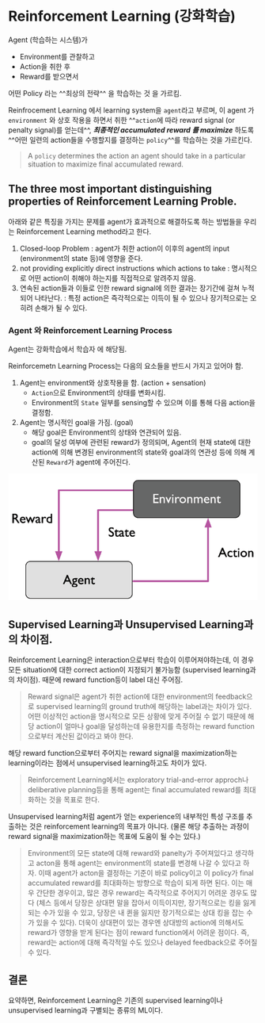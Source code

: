 # Reinforcement Learning (강화학습)

Agent (학습하는 시스템)가   

* Environment를 관찰하고  
* Action을 취한 후  
* Reward를 받으면서  

어떤 Policy 라는 ^^최상의 전략^^ 을 학습하는 것 을 가르킴.

Reinfrocement Learning 에서 learning system을 `agent`라고 부르며, 이 agent 가 `environment` 와 상호 작용을 하면서 취한 ^^`action`에 따라 reward signal (or penalty signal)를 얻는데^^, ***최종적인 accumulated reward 를 maximize*** 하도록 ^^어떤 일련의 action들을 수행할지를 결정하는 `policy`^^를 학습하는 것을 가르킨다.

> A `policy` determines the action an agent should take in a particular situation to maximize final accumulated reward.

## The three most important distinguishing properties of Reinforcement Learning Proble.

아래와 같은 특징을 가지는 문제를 agent가 효과적으로 해결하도록 하는 방법들을 우리는 Reinforcement Learning method라고 한다.

1. Closed-loop Problem : agent가 취한 action이 이후의 agent의 input (environment의 state 등)에 영향을 준다. 
2. not providing explicitly direct instructions which actions to take : 명시적으로 어떤 action이 취해야 하는지를 직접적으로 알려주지 않음.
3. 연속된 action들과 이들로 인한 reward signal에 의한 결과는 장기간에 걸쳐 누적되어 나타난다. : 특정 action은 즉각적으로는 이득이 될 수 있으나 장기적으로는 오히려 손해가 될 수 있다.

### Agent 와 Reinforcement Learning Process

Agent는 강화학습에서 학습자 에 해당됨.

Reinforcemetn Learning Process는 다음의 요소들을 반드시 가지고 있어야 함.

1. Agent는 environment와 상호작용을 함. (action + sensation)
    - `Action`으로 Environment의 상태를 변화시킴.
    - Environment의 `State` 일부를 sensing할 수 있으며 이를 통해 다음 action을 결정함.
2. Agent는 명시적인 goal을 가짐. (goal)
    - 해당 goal은 Environment의 상태와 연관되어 있음.
    - goal의 달성 여부에 관련된 reward가 정의되며, Agent의 현재 state에 대한 action에 의해 변경된 environment의 state와 goal과의 연관성 등에 의해 계산된 `Reward`가 agent에 주어진다.

![](../img/ch00/reinforcement_learning.png)



## Supervised Learning과 Unsupervised Learning과의 차이점.

Reinforcement Learning은 interaction으로부터 학습이 이루어져야하는데, 이 경우 모든 situation에 대한 correct action이 지정되기 불가능함 (supervised learning과의 차이점). 때문에 reward function등이 label 대신 주어짐. 

> Reward signal은 agent가 취한 action에 대한 environment의 feedback으로 supervised learning의 ground truth에 해당하는 label과는 차이가 있다. 어떤 이상적인 action을 명시적으로 모든 상황에 맞게 주어질 수 없기 때문에 해당 action이 얼마나 goal을 달성하는데 유용한지를 측정하는 reward function으로부터 계산된 값이라고 봐야 한다.

해당 reward function으로부터 주어지는 reward signal을 maximization하는 learning이라는 점에서 unsupervised learning하고도 차이가 있다.

> Reinforcement Learning에서는 exploratory trial-and-error approch나 deliberative planning등을 통해 agent는 final accumulated reward를 최대화하는 것을 목표로 한다.

Unsupervised learning처럼 agent가 얻는 experience의 내부적인 특성 구조를 추출하는 것은 reinforcement learning의 목표가 아니다. (물론 해당 추출하는 과정이 reward signal을 maximization하는 목표에 도움이 될 수는 있다.)  

> Environment의 모든 state에 대해 reward와 panelty가 주어져있다고 생각하고 acton을 통해 agent는 environment의 state를 변경해 나갈 수 있다고 하자. 
> 이때 agent가 acton을 결정하는 기준이 바로 policy이고 이 policy가 final accumulated reward를 최대화하는 방향으로 학습이 되게 하면 된다. 
> 이는 매우 간단한 경우이고, 많은 경우 reward는 즉각적으로 주어지기 어려운 경우도 많다 (체스 등에서 당장은 상대편 말을 잡아서 이득이지만, 장기적으로는 킹을 잃게 되는 수가 있을 수 있고, 당장은 내 퀸을 잃지만 장기적으로는 상대 킹을 잡는 수가 있을 수 있다).
> 더욱이 상대편이 있는 경우엔 상대방의 action에 의해서도 reward가 영향을 받게 된다는 점이 reward function에서 어려운 점이다. 즉, reward는 action에 대해 즉각적일 수도 있으나 delayed feedback으로 주어질 수 있다.

## 결론

요약하면, Reinforcement Learning은 기존의 supervised learning이나 unsupervised learning과 구별되는 종류의 ML이다.

